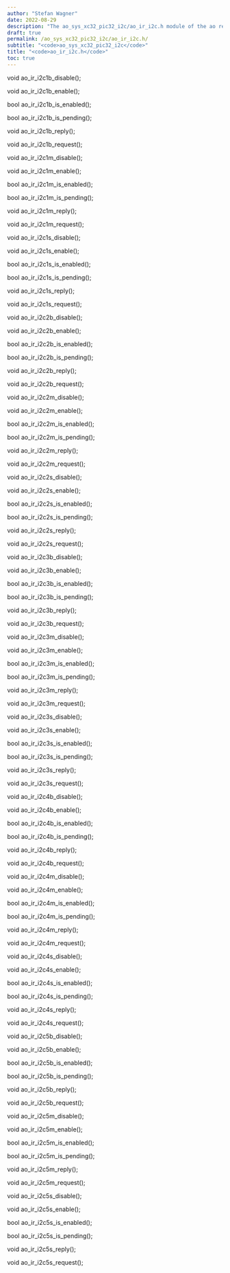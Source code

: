 ```yaml
---
author: "Stefan Wagner"
date: 2022-08-29
description: "The ao_sys_xc32_pic32_i2c/ao_ir_i2c.h module of the ao real-time operating system."
draft: true
permalink: /ao_sys_xc32_pic32_i2c/ao_ir_i2c.h/ 
subtitle: "<code>ao_sys_xc32_pic32_i2c</code>"
title: "<code>ao_ir_i2c.h</code>"
toc: true
---
```


void    ao_ir_i2c1b_disable();

void    ao_ir_i2c1b_enable();

bool    ao_ir_i2c1b_is_enabled();

bool    ao_ir_i2c1b_is_pending();

void    ao_ir_i2c1b_reply();

void    ao_ir_i2c1b_request();

void    ao_ir_i2c1m_disable();

void    ao_ir_i2c1m_enable();

bool    ao_ir_i2c1m_is_enabled();

bool    ao_ir_i2c1m_is_pending();

void    ao_ir_i2c1m_reply();

void    ao_ir_i2c1m_request();

void    ao_ir_i2c1s_disable();

void    ao_ir_i2c1s_enable();

bool    ao_ir_i2c1s_is_enabled();

bool    ao_ir_i2c1s_is_pending();

void    ao_ir_i2c1s_reply();

void    ao_ir_i2c1s_request();

void    ao_ir_i2c2b_disable();

void    ao_ir_i2c2b_enable();

bool    ao_ir_i2c2b_is_enabled();

bool    ao_ir_i2c2b_is_pending();

void    ao_ir_i2c2b_reply();

void    ao_ir_i2c2b_request();

void    ao_ir_i2c2m_disable();

void    ao_ir_i2c2m_enable();

bool    ao_ir_i2c2m_is_enabled();

bool    ao_ir_i2c2m_is_pending();

void    ao_ir_i2c2m_reply();

void    ao_ir_i2c2m_request();

void    ao_ir_i2c2s_disable();

void    ao_ir_i2c2s_enable();

bool    ao_ir_i2c2s_is_enabled();

bool    ao_ir_i2c2s_is_pending();

void    ao_ir_i2c2s_reply();

void    ao_ir_i2c2s_request();

void    ao_ir_i2c3b_disable();

void    ao_ir_i2c3b_enable();

bool    ao_ir_i2c3b_is_enabled();

bool    ao_ir_i2c3b_is_pending();

void    ao_ir_i2c3b_reply();

void    ao_ir_i2c3b_request();

void    ao_ir_i2c3m_disable();

void    ao_ir_i2c3m_enable();

bool    ao_ir_i2c3m_is_enabled();

bool    ao_ir_i2c3m_is_pending();

void    ao_ir_i2c3m_reply();

void    ao_ir_i2c3m_request();

void    ao_ir_i2c3s_disable();

void    ao_ir_i2c3s_enable();

bool    ao_ir_i2c3s_is_enabled();

bool    ao_ir_i2c3s_is_pending();

void    ao_ir_i2c3s_reply();

void    ao_ir_i2c3s_request();

void    ao_ir_i2c4b_disable();

void    ao_ir_i2c4b_enable();

bool    ao_ir_i2c4b_is_enabled();

bool    ao_ir_i2c4b_is_pending();

void    ao_ir_i2c4b_reply();

void    ao_ir_i2c4b_request();

void    ao_ir_i2c4m_disable();

void    ao_ir_i2c4m_enable();

bool    ao_ir_i2c4m_is_enabled();

bool    ao_ir_i2c4m_is_pending();

void    ao_ir_i2c4m_reply();

void    ao_ir_i2c4m_request();

void    ao_ir_i2c4s_disable();

void    ao_ir_i2c4s_enable();

bool    ao_ir_i2c4s_is_enabled();

bool    ao_ir_i2c4s_is_pending();

void    ao_ir_i2c4s_reply();

void    ao_ir_i2c4s_request();

void    ao_ir_i2c5b_disable();

void    ao_ir_i2c5b_enable();

bool    ao_ir_i2c5b_is_enabled();

bool    ao_ir_i2c5b_is_pending();

void    ao_ir_i2c5b_reply();

void    ao_ir_i2c5b_request();

void    ao_ir_i2c5m_disable();

void    ao_ir_i2c5m_enable();

bool    ao_ir_i2c5m_is_enabled();

bool    ao_ir_i2c5m_is_pending();

void    ao_ir_i2c5m_reply();

void    ao_ir_i2c5m_request();

void    ao_ir_i2c5s_disable();

void    ao_ir_i2c5s_enable();

bool    ao_ir_i2c5s_is_enabled();

bool    ao_ir_i2c5s_is_pending();

void    ao_ir_i2c5s_reply();

void    ao_ir_i2c5s_request();

